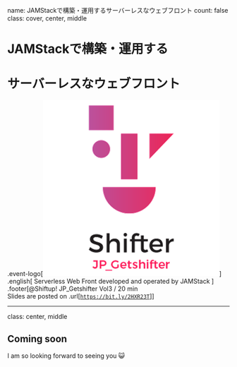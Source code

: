name: JAMStackで構築・運用するサーバーレスなウェブフロント
count: false
class: cover, center, middle
# JAMStackで構築・運用する
# サーバーレスなウェブフロント
.event-logo[![](assets/logo/shifter-jp.png)]
.english[
  Serverless Web Front developed and operated by JAMStack
]
.footer[@Shiftup! JP_Getshifter Vol3 / 20 min<br> Slides are posted on .url[[`https://bit.ly/2HXR23T`](https://bit.ly/2HXR23T)]]



---
class: center, middle
## Coming soon
I am so looking forward to seeing you 😺
